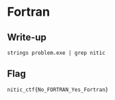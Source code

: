 # Fortran

## Write-up

```
strings problem.exe | grep nitic
```

## Flag

`nitic_ctf{No_FORTRAN_Yes_Fortran}`

